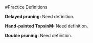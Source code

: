 #Practice Definitions

**Delayed pruning:** Need definition. 

**Hand-painted TopsinM:** Need definition. 

**Double pruning:** Need definition.


